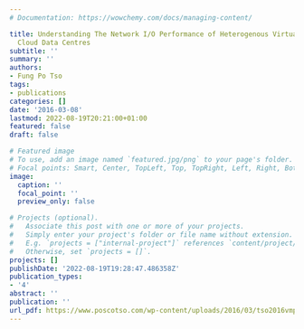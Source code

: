 ```yaml
---
# Documentation: https://wowchemy.com/docs/managing-content/

title: Understanding The Network I/O Performance of Heterogenous Virtualisation in
  Cloud Data Centres
subtitle: ''
summary: ''
authors:
- Fung Po Tso
tags:
- publications
categories: []
date: '2016-03-08'
lastmod: 2022-08-19T20:21:00+01:00
featured: false
draft: false

# Featured image
# To use, add an image named `featured.jpg/png` to your page's folder.
# Focal points: Smart, Center, TopLeft, Top, TopRight, Left, Right, BottomLeft, Bottom, BottomRight.
image:
  caption: ''
  focal_point: ''
  preview_only: false

# Projects (optional).
#   Associate this post with one or more of your projects.
#   Simply enter your project's folder or file name without extension.
#   E.g. `projects = ["internal-project"]` references `content/project/deep-learning/index.md`.
#   Otherwise, set `projects = []`.
projects: []
publishDate: '2022-08-19T19:28:47.486358Z'
publication_types:
- '4'
abstract: ''
publication: ''
url_pdf: https://www.poscotso.com/wp-content/uploads/2016/03/tso2016vmperf.pdf
---
```


